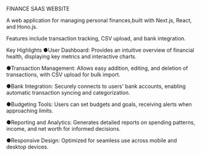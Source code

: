 FINANCE SAAS WEBSITE

A web application for managing personal finances,built with Next.js, React, and Hono.js.

Features include transaction tracking, CSV upload, and bank integration.

Key Highlights
●User Dashboard: Provides an intuitive overview of financial health, displaying key metrics and interactive charts.

●Transaction Management: Allows easy addition, editing, and deletion of transactions, with CSV upload for bulk import.

●Bank Integration: Securely connects to users' bank accounts, enabling automatic transaction syncing and categorization.

●Budgeting Tools: Users can set budgets and goals, receiving alerts when approaching limits.

●Reporting and Analytics: Generates detailed reports on spending patterns, income, and net worth for informed decisions.

●Responsive Design: Optimized for seamless use across mobile and desktop devices.
